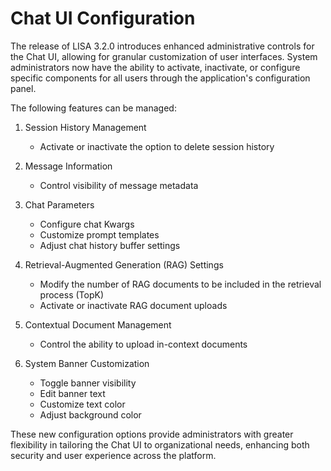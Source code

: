 
# Chat UI Configuration

The release of LISA 3.2.0 introduces enhanced administrative controls for the Chat UI, allowing for granular customization of user interfaces. System administrators now have the ability to activate, inactivate, or configure specific components for all users through the application's configuration panel.

The following features can be managed:

1. Session History Management
    - Activate or inactivate the option to delete session history

2. Message Information
    - Control visibility of message metadata

3. Chat Parameters
    - Configure chat Kwargs
    - Customize prompt templates
    - Adjust chat history buffer settings

4. Retrieval-Augmented Generation (RAG) Settings
    - Modify the number of RAG documents to be included in the retrieval process (TopK)
    - Activate or inactivate RAG document uploads

5. Contextual Document Management
    - Control the ability to upload in-context documents

6. System Banner Customization
    - Toggle banner visibility
    - Edit banner text
    - Customize text color
    - Adjust background color

These new configuration options provide administrators with greater flexibility in tailoring the Chat UI to organizational needs, enhancing both security and user experience across the platform.
